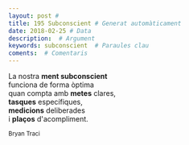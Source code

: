 ```yaml
---
layout: post #
title: 195 Subconscient # Generat automàticament
date: 2018-02-25 # Data
description:  # Argument
keywords: subconscient  # Paraules clau
coments:  # Comentaris
---
```


La nostra **ment subconscient** <br />
funciona de forma òptima <br />
quan compta amb **metes** clares, <br />
**tasques** específiques, <br />
**medicions** deliberades <br />
i **plaços** d'acompliment. <br />

<small>Bryan Traci</small>
